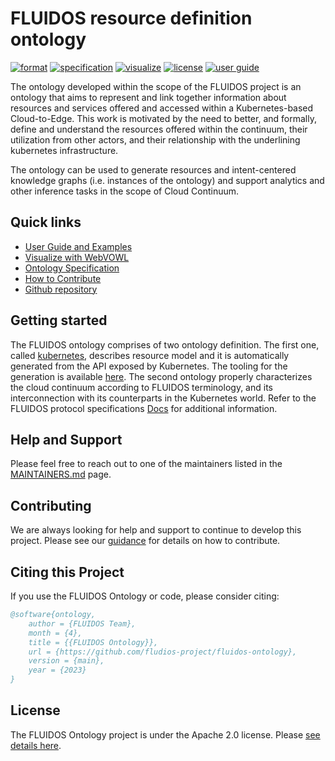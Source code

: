 # FLUIDOS resource definition ontology

[![format](https://img.shields.io/badge/Ontology_Format-TTL-blue)](https://pages.github.com/fluidos-project/fluidos-ontology/ontology.ttl)
[![specification](https://img.shields.io/badge/Ontology_Specification-Docs-yellow)](https://pages.github.com/fluidos-project/fluidos-ontology/ontology-specification/)
[![visualize](https://img.shields.io/badge/Visualize-WebVOWL-blue)](https://github.com/fluidos-project/fluidos-ontology/webvowl/index.html#)
[![license](https://img.shields.io/badge/License-Apache_2.0-green.svg)](LICENSE)
[![user guide](https://img.shields.io/badge/User_Guide-Docs-yellow)](https://pages.github.com/fluidos-project/fluidos-ontology/)

The ontology developed within the scope of the FLUIDOS project is an ontology that aims to represent and link together information about resources and services offered and accessed within a Kubernetes-based Cloud-to-Edge.
This work is motivated by the need to better, and formally, define and understand the resources offered within the continuum, their utilization from other actors, and their relationship with the underlining kubernetes infrastructure.

The ontology can be used to generate resources and intent-centered knowledge graphs (i.e. instances of the ontology) and support analytics and other inference tasks in the scope of Cloud Continuum.

## Quick links

- [User Guide and Examples](https://pages.github.com/fluidos-project/fluidos-ontology/)
- [Visualize with WebVOWL](https://pages.github.com/fluidos-project/fluidos-ontology/ontology-specification/webvowl/index.html#)
- [Ontology Specification](https://pages.github.com/fluidos-project/fluidos-ontology/ontology-specification/)
- [How to Contribute](CONTRIBUTING.md)
- [Github repository](https://github.com/fluidos-project/fluidos-ontology)

## Getting started

The FLUIDOS ontology comprises of two ontology definition.
The first one, called [kubernetes](ontology/kubernetes.ttl), describes resource model and it is automatically generated from the API exposed by Kubernetes.
The tooling for the generation is available [here](utility/build_k8s_ttl.py).
The second ontology properly characterizes the cloud continuum according to FLUIDOS terminology, and its interconnection with its counterparts in the Kubernetes world.
Refer to the FLUIDOS protocol specifications [Docs](https://github.com/fluidos-project/Docs/) for additional information.

## Help and Support

Please feel free to reach out to one of the maintainers listed in the [MAINTAINERS.md](MAINTAINERS.md) page.

## Contributing

We are always looking for help and support to continue to develop this project. Please see our [guidance](CONTRIBUTING.md) for details on how to contribute.

## Citing this Project

If you use the FLUIDOS Ontology or code, please consider citing:

```bib
@software{ontology,
    author = {FLUIDOS Team},
    month = {4},
    title = {{FLUIDOS Ontology}},
    url = {https://github.com/fludios-project/fluidos-ontology},
    version = {main},
    year = {2023}
}
```

## License

The FLUIDOS Ontology project is under the Apache 2.0 license. Please [see details here](LICENSE).

